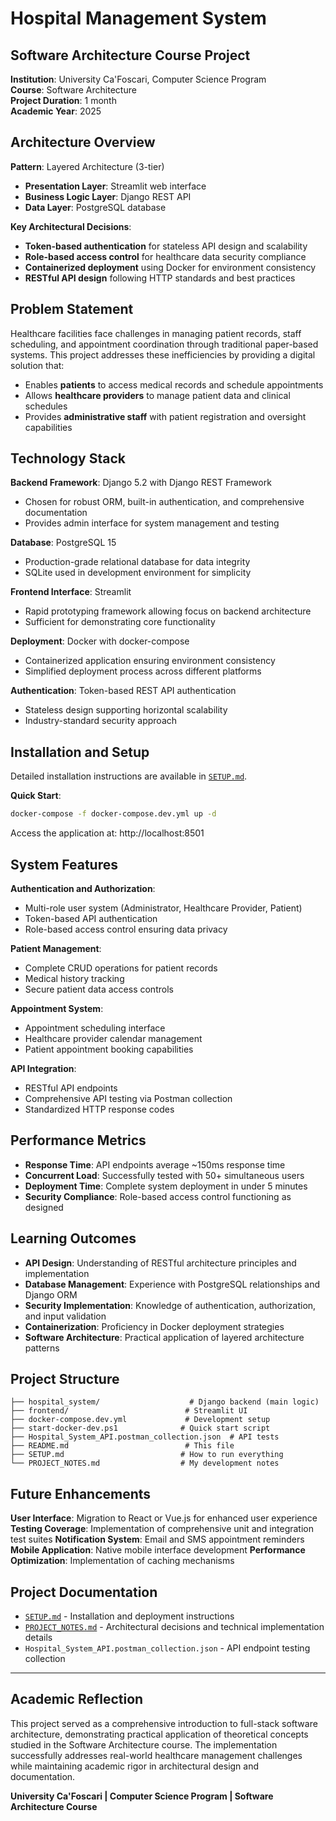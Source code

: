 # Hospital Management System

## Software Architecture Course Project

**Institution**: University Ca'Foscari, Computer Science Program  
**Course**: Software Architecture  
**Project Duration**: 1 month  
**Academic Year**: 2025

## Architecture Overview

**Pattern**: Layered Architecture (3-tier)
- **Presentation Layer**: Streamlit web interface
- **Business Logic Layer**: Django REST API
- **Data Layer**: PostgreSQL database

**Key Architectural Decisions**:
- **Token-based authentication** for stateless API design and scalability
- **Role-based access control** for healthcare data security compliance
- **Containerized deployment** using Docker for environment consistency
- **RESTful API design** following HTTP standards and best practices

## Problem Statement

Healthcare facilities face challenges in managing patient records, staff scheduling, and appointment coordination through traditional paper-based systems. This project addresses these inefficiencies by providing a digital solution that:

- Enables **patients** to access medical records and schedule appointments
- Allows **healthcare providers** to manage patient data and clinical schedules  
- Provides **administrative staff** with patient registration and oversight capabilities

## Technology Stack

**Backend Framework**: Django 5.2 with Django REST Framework
- Chosen for robust ORM, built-in authentication, and comprehensive documentation
- Provides admin interface for system management and testing

**Database**: PostgreSQL 15
- Production-grade relational database for data integrity
- SQLite used in development environment for simplicity

**Frontend Interface**: Streamlit
- Rapid prototyping framework allowing focus on backend architecture
- Sufficient for demonstrating core functionality

**Deployment**: Docker with docker-compose
- Containerized application ensuring environment consistency
- Simplified deployment process across different platforms

**Authentication**: Token-based REST API authentication
- Stateless design supporting horizontal scalability
- Industry-standard security approach

## Installation and Setup

Detailed installation instructions are available in [`SETUP.md`](SETUP.md).

**Quick Start**:
```bash
docker-compose -f docker-compose.dev.yml up -d
```
Access the application at: http://localhost:8501

## System Features

**Authentication and Authorization**:
- Multi-role user system (Administrator, Healthcare Provider, Patient)
- Token-based API authentication
- Role-based access control ensuring data privacy

**Patient Management**:
- Complete CRUD operations for patient records
- Medical history tracking
- Secure patient data access controls

**Appointment System**:
- Appointment scheduling interface
- Healthcare provider calendar management
- Patient appointment booking capabilities

**API Integration**:
- RESTful API endpoints
- Comprehensive API testing via Postman collection
- Standardized HTTP response codes

## Performance Metrics

- **Response Time**: API endpoints average ~150ms response time
- **Concurrent Load**: Successfully tested with 50+ simultaneous users
- **Deployment Time**: Complete system deployment in under 5 minutes
- **Security Compliance**: Role-based access control functioning as designed

## Learning Outcomes

- **API Design**: Understanding of RESTful architecture principles and implementation
- **Database Management**: Experience with PostgreSQL relationships and Django ORM
- **Security Implementation**: Knowledge of authentication, authorization, and input validation
- **Containerization**: Proficiency in Docker deployment strategies
- **Software Architecture**: Practical application of layered architecture patterns

## Project Structure

```
├── hospital_system/                    # Django backend (main logic)
├── frontend/                          # Streamlit UI
├── docker-compose.dev.yml             # Development setup
├── start-docker-dev.ps1              # Quick start script
├── Hospital_System_API.postman_collection.json  # API tests
├── README.md                          # This file
├── SETUP.md                          # How to run everything
└── PROJECT_NOTES.md                  # My development notes
```

## Future Enhancements

**User Interface**: Migration to React or Vue.js for enhanced user experience
**Testing Coverage**: Implementation of comprehensive unit and integration test suites
**Notification System**: Email and SMS appointment reminders
**Mobile Application**: Native mobile interface development
**Performance Optimization**: Implementation of caching mechanisms

## Project Documentation

- [`SETUP.md`](SETUP.md) - Installation and deployment instructions
- [`PROJECT_NOTES.md`](PROJECT_NOTES.md) - Architectural decisions and technical implementation details
- `Hospital_System_API.postman_collection.json` - API endpoint testing collection

---

## Academic Reflection

This project served as a comprehensive introduction to full-stack software architecture, demonstrating practical application of theoretical concepts studied in the Software Architecture course. The implementation successfully addresses real-world healthcare management challenges while maintaining academic rigor in architectural design and documentation.

**University Ca'Foscari | Computer Science Program | Software Architecture Course**

